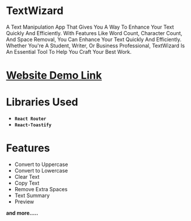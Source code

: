 # TextWizard
A Text Manipulation App That Gives You A Way To Enhance Your Text Quickly And Efficiently. With Features Like Word Count, Character Count, And Space Removal, You Can Enhance Your Text Quickly And Efficiently. Whether You're A Student, Writer, Or Business Professional, TextWizard Is An Essential Tool To Help You Craft Your Best Work.


# [Website Demo Link ](https://textwizard.netlify.app/)
# Libraries Used

- **`React Router`** 
- **`React-Toastify `**

# Features
* Convert to Uppercase
* Convert to Lowercase
* Clear Text
* Copy Text
* Remove Extra Spaces
* Text Summary
* Preview

**and more.....**
